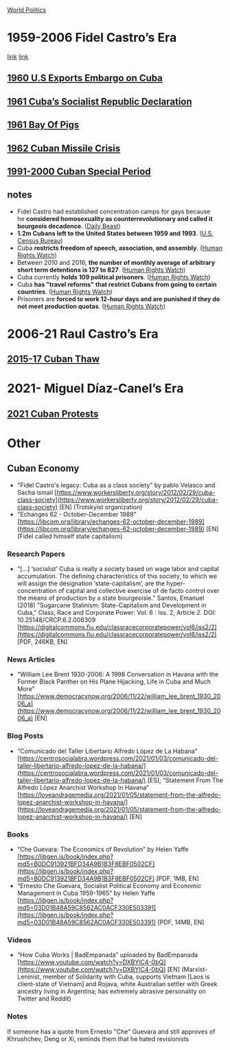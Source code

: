 [World Politics](../World%20Politics)
# 1959-2006 Fidel Castro’s Era
[link](https://en.wikipedia.org/wiki/Cuba_under_Fidel_Castro)
[link](https://www.youtube.com/watch?v=bq4h0XEin14)

## [1960 U.S Exports Embargo on Cuba](1959-2006%20Fidel%20Castro’s%20Era/1960%20U.S%20Exports%20Embargo%20on%20Cuba)  
## [1961 Cuba’s Socialist Republic Declaration](1959-2006%20Fidel%20Castro’s%20Era/1961%20Cuba’s%20Socialist%20Republic%20Declaration)  
## [1961 Bay Of Pigs](1959-2006%20Fidel%20Castro’s%20Era/1961%20Bay%20Of%20Pigs)  
## [1962 Cuban Missile Crisis](1959-2006%20Fidel%20Castro’s%20Era/1962%20Cuban%20Missile%20Crisis)  
## [1991-2000 Cuban Special Period](1959-2006%20Fidel%20Castro’s%20Era/1991-2000%20Cuban%20Special%20Period)  
## notes
- Fidel Castro had established concentration camps for gays because he **considered homosexuality as counterrevolutionary and called it bourgeois decadence**. ([Daily Beast](https://www.thedailybeast.com/fidel-castros-horrific-record-on-gay-rights))
- **1.2m Cubans left to the United States between 1959 and 1993**. ([U.S. Census Bureau](https://arquivo.pt/wayback/20090709154810/http://www.census.gov/Press-Release/www/releases/archives/facts_for_features_special_editions/000797.html))
- Cuba **restricts freedom of speech, association, and assembly**. ([Human Rights Watch](https://www.hrw.org/legacy/reports/1999/cuba/Cuba996-01.htm#P348_12349))
- Between 2010 and 2016, **the number of monthly average of arbitrary short term detentions is 127 to 827**. ([Human Rights Watch](https://www.hrw.org/world-report/2020/country-chapters/cuba))
- Cuba currently **holds 109 political prisoners**. ([Human Rights Watch](https://www.hrw.org/world-report/2020/country-chapters/cuba))
- Cuba **has "travel reforms" that restrict Cubans from going to certain countries**. ([Human Rights Watch](https://www.hrw.org/world-report/2020/country-chapters/cuba))
- Prisoners are **forced to work 12-hour days and are punished if they do not meet production quotas**. ([Human Rights Watch](https://www.hrw.org/world-report/2020/country-chapters/cuba))
  
# 2006-21 Raul Castro’s Era
## [2015-17 Cuban Thaw](2006-21%20Raul%20Castro’s%20Era/2015-17%20Cuban%20Thaw)  
# 2021- Miguel Díaz-Canel’s Era
## [2021 Cuban Protests](2021-%20Miguel%20Díaz-Canel’s%20Era/2021%20Cuban%20Protests)  
  
# Other
## Cuban Economy
- "Fidel Castro's legacy: Cuba as a class society" by pablo Velasco and Sacha ismail [https://www.workersliberty.org/story/2012/02/29/cuba-class-society](https://www.workersliberty.org/story/2012/02/29/cuba-class-society) [EN] (Trotskyist organization)
- "Echanges 62 - October-December 1989" [https://libcom.org/library/echanges-62-october-december-1989](https://libcom.org/library/echanges-62-october-december-1989) [EN] (Fidel called himself state capitalism)
### Research Papers
- “[...] ‘socialist’ Cuba is really a society based on wage labor and capital accumulation. The defining characteristics of this society, to which we will assign the designation ‘state-capitalism’, are the hyper-concentration of capital and collective exercise of de facto control over the means of production by a state bourgeoisie.” Santos, Emanuel (2018) "Sugarcane Stalinism: State-Capitalism and Development in Cuba," Class, Race and Corporate Power: Vol. 6 : Iss. 2, Article 2. DOI: 10.25148/CRCP.6.2.008309 [https://digitalcommons.fiu.edu/classracecorporatepower/vol6/iss2/2](https://digitalcommons.fiu.edu/classracecorporatepower/vol6/iss2/2) [PDF, 246KB, EN]
### News Articles
- “William Lee Brent 1930-2006: A 1998 Conversation in Havana with the Former Black Panther on His Plane Hijacking, Life in Cuba and Much More” [https://www.democracynow.org/2006/11/22/william_lee_brent_1930_2006_a](https://www.democracynow.org/2006/11/22/william_lee_brent_1930_2006_a) [EN]
### Blog Posts
- “Comunicado del Taller Libertario Alfredo López de La Habana” [https://centrosocialabra.wordpress.com/2021/01/03/comunicado-del-taller-libertario-alfredo-lopez-de-la-habana/](https://centrosocialabra.wordpress.com/2021/01/03/comunicado-del-taller-libertario-alfredo-lopez-de-la-habana/) [ES]; “Statement From The Alfredo López Anarchist Workshop In Havana” [https://loveandragemedia.org/2021/01/05/statement-from-the-alfredo-lopez-anarchist-workshop-in-havana/](https://loveandragemedia.org/2021/01/05/statement-from-the-alfredo-lopez-anarchist-workshop-in-havana/) [EN]
### Books
- “Che Guevara: The Economics of Revolution” by Helen Yaffe [https://libgen.is/book/index.php?md5=B0DC913921BFD34A9B1B3F8EBF0502CF](https://libgen.is/book/index.php?md5=B0DC913921BFD34A9B1B3F8EBF0502CF) [PDF, 1MB, EN]
- “Ernesto Che Guevara, Socialist Political Economy and Economic Management in Cuba 1959-1965” by Helen Yaffe [https://libgen.is/book/index.php?md5=03D01B48A59C8562AC0ACF330E503391](https://libgen.is/book/index.php?md5=03D01B48A59C8562AC0ACF330E503391) [PDF, 14MB, EN]
### Videos
- “How Cuba Works | BadEmpanada” uploaded by BadEmpanada [https://www.youtube.com/watch?v=DXBYlC4-0bQ](https://www.youtube.com/watch?v=DXBYlC4-0bQ) [EN] (Marxist-Leninist, member of Solidarity with Cuba, supports Vietnam [Laos is client-state of Vietnam] and Rojava, white Australian settler with Greek ancestry living in Argentina; has extremely abrasive personality on Twitter and Reddit)
### Notes
If someone has a quote from Ernesto "Che" Guevara and still approves of Khrushchev, Deng or Xi, reminds them that he hated revisionists